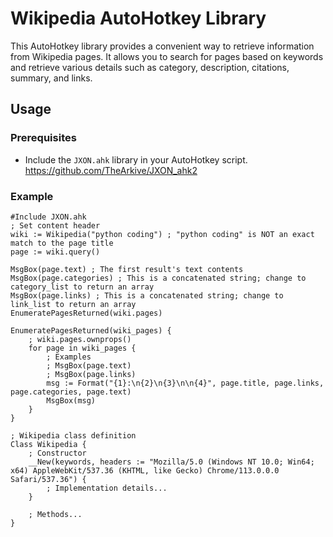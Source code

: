 # Wikipedia AutoHotkey Library

This AutoHotkey library provides a convenient way to retrieve information from Wikipedia pages. It allows you to search for pages based on keywords and retrieve various details such as category, description, citations, summary, and links.

## Usage

### Prerequisites

- Include the `JXON.ahk` library in your AutoHotkey script. https://github.com/TheArkive/JXON_ahk2

### Example

```autohotkey
#Include JXON.ahk
; Set content header
wiki := Wikipedia("python coding") ; "python coding" is NOT an exact match to the page title
page := wiki.query()

MsgBox(page.text) ; The first result's text contents
MsgBox(page.categories) ; This is a concatenated string; change to category_list to return an array
MsgBox(page.links) ; This is a concatenated string; change to link_list to return an array
EnumeratePagesReturned(wiki.pages)

EnumeratePagesReturned(wiki_pages) {
    ; wiki.pages.ownprops()
    for page in wiki_pages {
        ; Examples
        ; MsgBox(page.text)
        ; MsgBox(page.links)
        msg := Format("{1}:\n{2}\n{3}\n\n{4}", page.title, page.links, page.categories, page.text)
        MsgBox(msg)
    }
}

; Wikipedia class definition
Class Wikipedia {
    ; Constructor
    __New(keywords, headers := "Mozilla/5.0 (Windows NT 10.0; Win64; x64) AppleWebKit/537.36 (KHTML, like Gecko) Chrome/113.0.0.0 Safari/537.36") {
        ; Implementation details...
    }

    ; Methods...
}

